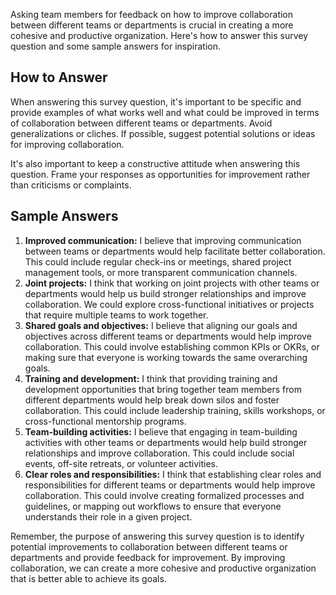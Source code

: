 

Asking team members for feedback on how to improve collaboration between different teams or departments is crucial in creating a more cohesive and productive organization. Here's how to answer this survey question and some sample answers for inspiration.

How to Answer
-------------

When answering this survey question, it's important to be specific and provide examples of what works well and what could be improved in terms of collaboration between different teams or departments. Avoid generalizations or cliches. If possible, suggest potential solutions or ideas for improving collaboration.

It's also important to keep a constructive attitude when answering this question. Frame your responses as opportunities for improvement rather than criticisms or complaints.

Sample Answers
--------------

1. **Improved communication:** I believe that improving communication between teams or departments would help facilitate better collaboration. This could include regular check-ins or meetings, shared project management tools, or more transparent communication channels.
2. **Joint projects:** I think that working on joint projects with other teams or departments would help us build stronger relationships and improve collaboration. We could explore cross-functional initiatives or projects that require multiple teams to work together.
3. **Shared goals and objectives:** I believe that aligning our goals and objectives across different teams or departments would help improve collaboration. This could involve establishing common KPIs or OKRs, or making sure that everyone is working towards the same overarching goals.
4. **Training and development:** I think that providing training and development opportunities that bring together team members from different departments would help break down silos and foster collaboration. This could include leadership training, skills workshops, or cross-functional mentorship programs.
5. **Team-building activities:** I believe that engaging in team-building activities with other teams or departments would help build stronger relationships and improve collaboration. This could include social events, off-site retreats, or volunteer activities.
6. **Clear roles and responsibilities:** I think that establishing clear roles and responsibilities for different teams or departments would help improve collaboration. This could involve creating formalized processes and guidelines, or mapping out workflows to ensure that everyone understands their role in a given project.

Remember, the purpose of answering this survey question is to identify potential improvements to collaboration between different teams or departments and provide feedback for improvement. By improving collaboration, we can create a more cohesive and productive organization that is better able to achieve its goals.
